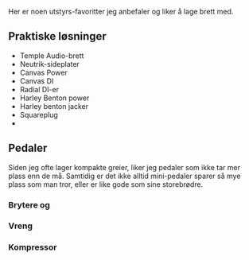 Her er noen utstyrs-favoritter jeg anbefaler og liker å lage brett med.
## Praktiske løsninger
* Temple Audio-brett
* Neutrik-sideplater
* Canvas Power
* Canvas DI
* Radial DI-er
* Harley Benton power
* Harley benton jacker
* Squareplug
* 
## Pedaler
Siden jeg ofte lager kompakte greier, liker jeg pedaler som ikke tar mer plass enn de må. Samtidig er det ikke alltid mini-pedaler sparer så mye plass som man tror, eller er like gode som sine storebrødre.
### Brytere og 
### Vreng
### Kompressor